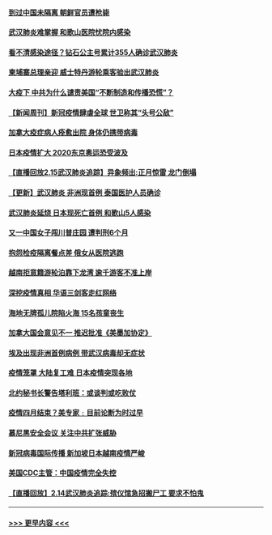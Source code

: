 #### [到过中国未隔离 朝鲜官员遭枪毙](../pages/prog202/a102778383.md?t=02161333) 
#### [武汉肺炎难掌握 和歌山医院忧院内感染](../pages/prog202/a102778376.md?t=02161333) 
#### [看不清感染途径？钻石公主号累计355人确诊武汉肺炎](../pages/prog202/a102778335.md?t=02161333) 
#### [柬埔寨总理亲迎 威士特丹游轮乘客验出武汉肺炎](../pages/prog202/a102777842.md?t=02161333) 
#### [大疫下 中共为什么谴责美国“不断制造和传播恐慌”？](../pages/prog202/a102778285.md?t=02161333) 
#### [【新闻周刊】新冠疫情肆虐全球 世卫称其“头号公敌”](../pages/prog202/a102778196.md?t=02161333) 
#### [加拿大疫症病人痊愈出院 身体仍携带病毒](../pages/prog202/a102778061.md?t=02161333) 
#### [日本疫情扩大 2020东京奥运恐受波及](../pages/prog202/a102778049.md?t=02161333) 
#### [【直播回放2.15武汉肺炎追踪】异象频出:正月惊雷 龙门倒塌](../pages/prog202/a102777974.md?t=02161333) 
#### [【更新】武汉肺炎 非洲现首例 泰国医护人员确诊](../pages/prog202/a102770740.md?t=02161333) 
#### [武汉肺炎延烧 日本现死亡首例 和歌山5人感染](../pages/prog202/a102777815.md?t=02161333) 
#### [又一中国女子闯川普庄园 遭判刑6个月](../pages/prog202/a102777673.md?t=02161333) 
#### [抱怨检疫隔离餐点差 俄女从医院逃跑](../pages/prog202/a102777667.md?t=02161333) 
#### [越南拒意籍游轮泊靠下龙湾 逾千游客不准上岸](../pages/prog202/a102777646.md?t=02161333) 
#### [深挖疫情真相 华语三剑客走红网络](../pages/prog202/a102777624.md?t=02161333) 
#### [海地无牌孤儿院陷火海 15名孩童丧生](../pages/prog202/a102777620.md?t=02161333) 
#### [加拿大国会意见不一 推迟批准《美墨加协定》](../pages/prog202/a102777575.md?t=02161333) 
#### [埃及出现非洲首例病例 带武汉病毒却无症状](../pages/prog202/a102777559.md?t=02161333) 
#### [疫情笼罩 大陆复工难 日本疫情突现各地](../pages/prog202/a102777455.md?t=02161333) 
#### [北约秘书长警告塔利班：或谈判或吃败仗](../pages/prog202/a102777442.md?t=02161333) 
#### [疫情四月结束？美专家﹕目前论断为时过早](../pages/prog202/a102777248.md?t=02161333) 
#### [慕尼黑安全会议 关注中共扩张威胁](../pages/prog202/a102777254.md?t=02161333) 
#### [新冠病毒国际传播 新加坡日本越南疫情严峻](../pages/prog202/a102777245.md?t=02161333) 
#### [美国CDC主管：中国疫情完全失控](../pages/prog202/a102777236.md?t=02161333) 
#### [【直播回放】2.14武汉肺炎追踪:殡仪馆急招搬尸工 要求不怕鬼](../pages/prog202/a102777141.md?t=02161333) 

----
#### [ >>> 更早内容 <<< ](../indexes/prog202-earlier.md)
